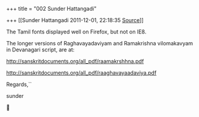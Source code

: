 +++
title = "002 Sunder Hattangadi"

+++
[[Sunder Hattangadi	2011-12-01, 22:18:35 [Source](https://groups.google.com/g/samskrita/c/nYm3oPi4pEg)]]



The Tamil fonts displayed well on Firefox, but not on IE8.



The longer versions of Raghavayadaviyam and Ramakrishna vilomakavyam in Devanagari script, are at:



<http://sanskritdocuments.org/all_pdf/raamakrshhna.pdf>



<http://sanskritdocuments.org/all_pdf/raaghavayaadaviya.pdf>







Regards,``



sunder



